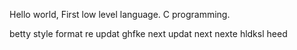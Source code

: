 Hello world,
First low level language. 
C programming.


betty style format
re updat
ghfke
next updat
next nexte
hldksl
heed

